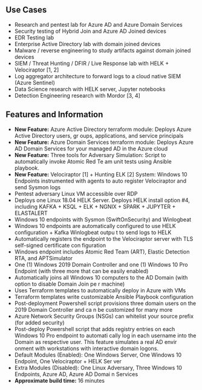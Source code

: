 ## Use Cases
* Research and pentest lab for Azure AD and Azure Domain Services
* Security testing of Hybrid Join and Azure AD Joined devices 
* EDR Testing lab 
* Enterprise Active Directory lab with domain joined devices
* Malware / reverse engineering to study artifacts against domain joined devices
* SIEM / Threat Hunting / DFIR / Live Response lab with HELK + Velociraptor [1, 2]
* Log aggregator architecture to forward logs to a cloud native SIEM (Azure Sentinel)
* Data Science research with HELK server, Jupyter notebooks
* Detection Engineering research with Mordor [3, 4]

## Features and Information
* **New Feature:**  Azure Active Directory terraform module:  Deploys Azure Active Directory users, gr
oups, applications, and service principals
* **New Feature:**  Azure Domain Services terraform module:  Deploys Azure AD Domain Services for your
 managed AD in the Azure cloud
* **New Feature:**  Three tools for Adversary Simulation: Script to automatically invoke Atomic Red Te
am unit tests using Ansible playbook.
* **New Feature:**  Velociraptor [1] + Hunting ELK [2] System: Windows 10 Endpoints instrumented with 
agents to auto register Velociraptor and send Sysmon logs
* Pentest adversary Linux VM accessible over RDP
* Deploys one Linux 18.04 HELK Server.  Deploys HELK install option #4, including KAFKA + KSQL + ELK +
 NGNIX + SPARK + JUPYTER + ELASTALERT
* Windows 10 endpoints with Sysmon (SwiftOnSecurity) and Winlogbeat
* Windows 10 endpoints are automatically configured to use HELK configuration + Kafka Winlogbeat outpu
t to send logs to HELK
* Automatically registers the endpoint to the Velociraptor server with TLS self-signed certificate con
figuration
* Windows endpoint includes Atomic Red Team (ART), Elastic Detection RTA, and APTSimulator
* One (1) Windows 2019 Domain Controller and one (1) Windows 10 Pro Endpoint (with three more that can
 be easily enabled)
* Automatically joins all Windows 10 computers to the AD Domain (with option to disable Domain Join pe
r machine)
* Uses Terraform templates to automatically deploy in Azure with VMs
* Terraform templates write customizable Ansible Playbook configuration
* Post-deployment Powershell script provisions three domain users on the 2019 Domain Controller and ca
n be customized for many more
* Azure Network Security Groups (NSGs) can whitelist your source prefix (for added security)
* Post-deploy Powershell script that adds registry entries on each Windows 10 Pro endpoint to automati
cally log in each username into the Domain as respective user.  This feature simulates a real AD envir
onment with workstations with interactive domain logons.  
* Default Modules (Enabled):  One Windows Server, One Windows 10 Endpoint, One Velociraptor + HELK Ser
ver
* Extra Modules (Disabled):  One Linux Adversary, Three Windows 10 Endpoints, Azure AD, Azure AD Domai
n Services
* **Approximate build time:**  16 minutes

